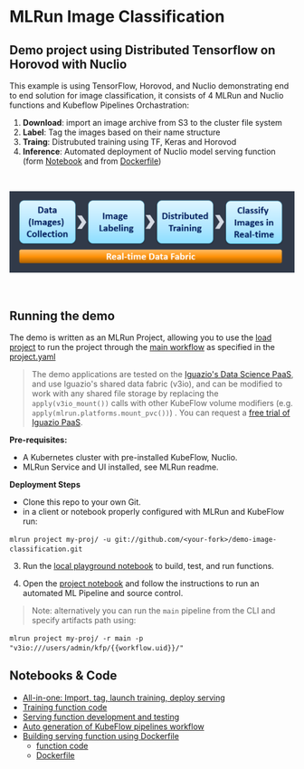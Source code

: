 # MLRun Image Classification 
## Demo project using Distributed Tensorflow on Horovod with Nuclio

This example is using TensorFlow, Horovod, and Nuclio demonstrating end to end solution for image classification, 
it consists of 4 MLRun and Nuclio functions and Kubeflow Pipelines Orchastration:

1. **Download**: import an image archive from S3 to the cluster file system
2. **Label**: Tag the images based on their name structure 
3. **Traing**: Distrubuted training using TF, Keras and Horovod
4. **Inference**: Automated deployment of Nuclio model serving function (form [Notebook](./notebooks/nuclio-serving-tf-images.ipynb) and from [Dockerfile](./inference-docker/Dockerfile))

<br><p align="center"><img src="workflow.png" width="600"/></p><br>

## Running the demo

The demo is written as an MLRun Project, allowing you to use the [load project](./load_project.ipynb) to run the project through the [main workflow](./src/workflow.py) as specified in the [project.yaml](./project.yaml)

> The demo applications are tested on the [Iguazio's Data Science PaaS](https://www.iguazio.com/), 
and use Iguazio's shared data fabric (v3io), and can be modified to work with any shared file storage by replacing the 
```apply(v3io_mount())``` calls with other KubeFlow volume modifiers (e.g. `apply(mlrun.platforms.mount_pvc())`) . 
You can request a [free trial of Iguazio PaaS](https://www.iguazio.com/lp/14-day-free-trial-in-the-cloud/).

**Pre-requisites:**

* A Kubernetes cluster with pre-installed KubeFlow, Nuclio. 
* MLRun Service and UI installed, see MLRun readme.

**Deployment Steps**
- Clone this repo to your own Git. 
- in a client or notebook properly configured with MLRun and KubeFlow run:  

`mlrun project my-proj/ -u git://github.com/<your-fork>/demo-image-classification.git`  

3. Run the [local playground notebook](./notebooks/mlrun_mpijob_classify.ipynb) to build, test, and run functions.

4. Open the [project notebook](./notebooks/mlrun_mpijob_pipe) and follow the instructions to run an automated ML Pipeline and source control.

> Note: alternatively you can run the `main` pipeline from the CLI and specify artifacts path using:

`mlrun project my-proj/ -r main -p "v3io:///users/admin/kfp/{{workflow.uid}}/"`

## Notebooks & Code

* [All-in-one: Import, tag, launch training, deploy serving](mlrun_mpijob_classify.ipynb) 
* [Training function code](./py/horovod-training.py)
* [Serving function development and testing](./notebooks/nuclio-serving-tf-images.ipynb)
* [Auto generation of KubeFlow pipelines workflow](./notebooks/mlrun_mpijob_pipe.ipynb)
* [Building serving function using Dockerfile](./inference-docker)
  * [function code](./inference-docker/main.py)
  * [Dockerfile](./inference-docker/Dockerfile)

